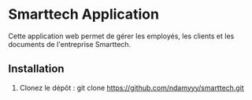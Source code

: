 # Smarttech Application

Cette application web permet de gérer les employés, les clients et les documents de l'entreprise Smarttech.

## Installation

1. Clonez le dépôt :
   git clone https://github.com/ndamyyy/smarttech.git